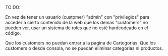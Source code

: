 TO DO:

En vez de tener un usuario (customer) "admin" con "privilegios" para acceder a cierto contenido de la web que los demas "customers" no pueden ver,
usar un sistema de roles que no esté hardcodeado en el código.

Que los customers no puedan entrar a la pagina de Cartegorias.
Que los customers o desde consola, no se puedan eliminar categorias ni productos.